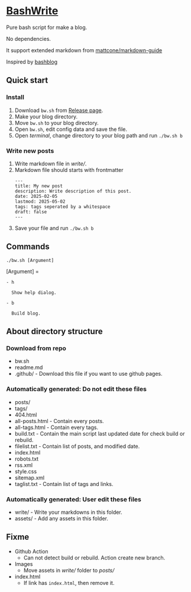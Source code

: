 # [BashWrite](https://raycc51.github.io/BashWrite/)

Pure bash script for make a blog. 

No dependencies. 

It support extended markdown from [mattcone/markdown-guide](https://github.com/mattcone/markdown-guide)

Inspired by [bashblog](https://github.com/cfenollosa/bashblog)

## Quick start

### Install

1. Download `bw.sh` from [Release page](https://github.com/RayCC51/BashWrite/releases).
2. Make your blog directory. 
3. Move `bw.sh` to your blog directory. 
4. Open `bw.sh`, edit config data and save the file.
5. Open *terminal*, change directory to your blog path and run `./bw.sh b`

### Write new posts

1. Write markdown file in *write/*.
2. Markdown file should starts with frontmatter
    ```
    ---
    title: My new post
    description: Write description of this post. 
    date: 2025-02-05
    lastmod: 2025-05-02
    tags: tags seperated by a whitespace
    draft: false
    ---
    ```
3. Save your file and run `./bw.sh b`

## Commands

`./bw.sh [Argument]`

[Argument] =

    - h
    
      Show help dialog. 
      
    - b
    
      Build blog. 

## About directory structure

### Download from repo

- bw.sh
- readme.md
- .github/ - Download this file if you want to use github pages.

### Automatically generated: Do not edit these files

- posts/
- tags/
- 404.html
- all-posts.html - Contain every posts.
- all-tags.html - Contain every tags.
- build.txt - Contain the main script last updated date for check build or rebuild. 
- filelist.txt - Contain list of posts, and modified date.
- index.html
- robots.txt
- rss.xml
- style.css
- sitemap.xml
- taglist.txt - Contain list of  tags and links.

### Automatically generated: User edit these files

- write/ - Write your markdowns in this folder.
- assets/ - Add any assets in this folder. 

## Fixme

- Github Action
    - Can not detect build or rebuild. Action create new branch. 
- Images
    - Move assets in *write/* folder to *posts/*
- index.html
    - If link has `index.html`, then remove it. 
